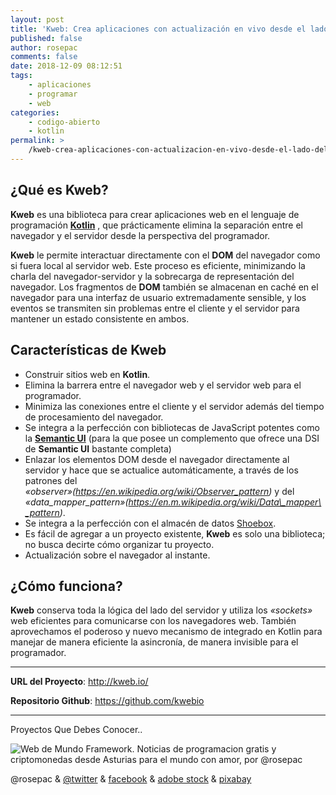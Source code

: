 ```yaml
---
layout: post
title: 'Kweb: Crea aplicaciones con actualización en vivo desde el lado del servidor mediante Kotlin puro'
published: false
author: rosepac
comments: false
date: 2018-12-09 08:12:51
tags:
    - aplicaciones
    - programar
    - web
categories:
    - codigo-abierto
    - kotlin
permalink: >
    /kweb-crea-aplicaciones-con-actualizacion-en-vivo-desde-el-lado-del-servidor-mediante-kotlin-puro
---
```

## ¿Qué es **Kweb**?

**Kweb** es una biblioteca para crear aplicaciones web en el lenguaje de programación **[Kotlin][1]** , que prácticamente elimina la separación entre el navegador y el servidor desde la perspectiva del programador.

**Kweb** le permite interactuar directamente con el **DOM** del navegador como si fuera local al servidor web. Este proceso es eficiente, minimizando la charla del navegador-servidor y la sobrecarga de representación del navegador. Los fragmentos de **DOM** también se almacenan en caché en el navegador para una interfaz de usuario extremadamente sensible, y los eventos se transmiten sin problemas entre el cliente y el servidor para mantener un estado consistente en ambos.

## Características de Kweb

  * Construir sitios web en **Kotlin**.
  * Elimina la barrera entre el navegador web y el servidor web para el programador.
  * Minimiza las conexiones entre el cliente y el servidor además del tiempo de procesamiento del navegador.
  * Se integra a la perfección con bibliotecas de JavaScript potentes como la [**Semantic UI**][2] (para la que posee un complemento que ofrece una DSI de **Semantic UI** bastante completa)
  * Enlazar los elementos DOM desde el navegador directamente al servidor y hace que se actualice automáticamente, a través de los patrones del _&#171;observer&#187;(https://en.wikipedia.org/wiki/Observer_pattern)_ y del _&#171;data\_mapper\_pattern&#187;(https://en.m.wikipedia.org/wiki/Data\_mapper\_pattern)_.
  * Se integra a la perfección con el almacén de datos [Shoebox][3].
  * Es fácil de agregar a un proyecto existente, **Kweb** es solo una biblioteca; no busca decirte cómo organizar tu proyecto.
  * Actualización sobre el navegador al instante.

## ¿Cómo funciona?

**Kweb** conserva toda la lógica del lado del servidor y utiliza los _&#171;sockets&#187;_ web eficientes para comunicarse con los navegadores web. También aprovechamos el poderoso y nuevo mecanismo de integrado en Kotlin para manejar de manera eficiente la asincronía, de manera invisible para el programador.

* * *

**URL del Proyecto**: http://kweb.io/
  
**Repositorio Github**: https://github.com/kwebio

* * *


  Proyectos Que Debes Conocer..



     


![Web de Mundo Framework. Noticias de programacion gratis y criptomonedas desde Asturias para el mundo con amor, por @rosepac][4]

@rosepac & [@twitter][5] & [facebook][6] & [adobe stock][7] & [pixabay][8]

 [1]: http://kotlinlang.org
 [2]: https://semantic-ui.com
 [3]: https://github.com/kwebio/shoebox
 [4]: https://image.ibb.co/iTckvT/mundo-framework-1350x167-steemit.png
 [5]: https://twitter.com/rosepac21
 [6]: https://facebook.com/rosepac21
 [7]: https://stock.adobe.com/es/contributor/208304300/rosepac
 [8]: https://pixabay.com/es/users/rosepac-4939477/